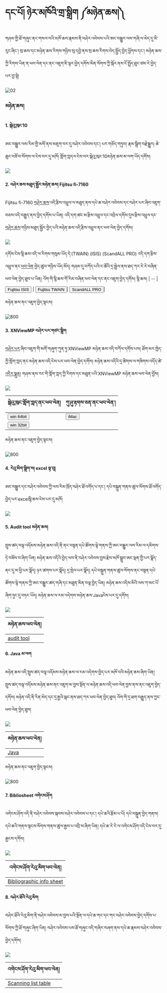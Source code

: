 # དང་པོ། ཉེར་མཁོའི་གྲ་སྒྲིག ༼མཉེན་ཆས།༽

གཤམ་གྱི་ཐོ་གཞུང་ནང་གསལ་བའི་མཁོ་ཆས་རྣམས་ནི་བཤེར་འབེབས་པའི་ཨང་བསྒྱུར་ལས་གཞི་ལ་མེད་དུ་མི་རུང་ཞིང་། སྲ་ཆས་དང་མཉེན་ཆས་རིགས་གཉིས་སུ་དབྱེ་ནས་སྲ་ཆས་རིགས་བེད་སྤྱོད་བྱེད་ཕྱོགས་དང་། མཉེན་ཆས་ཀྱི་རིགས་ཡིན་ན་ཕབ་ལེན་དང་ནང་འཇུག་ཇི་ལྟར་བྱེད་དགོས་མིན་སོགས་ཀྱི་སྐོར་ནས་ངོ་སྤྲོད་ཐུང་ཙམ་རེ་བྱེད་པར་བྱ་སྟེ།

![02](https://github.com/buda-base/budax/assets/28945342/898a05e3-f17f-477c-b26c-ad098ba13487)


### མཉེན་ཆས།

#### 1. སྒེའུ་ཁུང་10 <br/>
ཨང་བསྒྱུར་ལས་རིམ་གྱི་མགོ་ནས་མཇུག་བར་དུ་བཤེར་འབེབས་དང་། པར་གཅོད་གཏུབ། རྣམ་སྒྲིག་བརྗེ་སྒྱུར། ཆེ་ཆུང་བཟོ་བ་སོགས་ལ་ངེས་བར་དུ་མཁོ། གློག་ཀླདལ་ངེས་བར་སྒེའུ་ཁུང་10མཉེན་ཆས་མ་ལག་ཡོད་དགོས།

![](images/000001.png)

#### 2. བཤེར་ཆས་མཐུད་སྦྱོར་མཉེན་ཆས། Fijitsu fi-7160 <br/> 
Fijitsu fi-7160 [བཤེར་ཆས](https://github.com/buda-base/digitization-guidelines/wiki/Terminology-%E0%BD%96%E0%BD%A2%E0%BE%A1%E0%BC%8B%E0%BD%86%E0%BD%91%E0%BC%8D-%E6%9C%AF%E8%AF%AD#%E6%89%AB%E6%8F%8F%E5%99%A8-%E0%BD%96%E0%BD%A4%E0%BD%BA%E0%BD%A2%E0%BD%86%E0%BD%A6-scanner)་འདི་རྩིས་འཕྲུལ་ལ་མཐུད་ནས་དཔེ་ཆ་བཤེར་འབེབས་དང་བཤེར་པར་ཞིབ་འཇུག་བཅས་འདི་བརྒྱུད་ནས་བྱེད་དགོས་པ་ཡིན། འདི་དག་ཚང་མ་རྩིས་འཕྲུལ་དང་འབྲེལ་དགོས་དུས་རྩིས་འཕྲུལ་དང་[བཤེར་ཆས](https://github.com/buda-base/digitization-guidelines/wiki/Terminology-%E0%BD%96%E0%BD%A2%E0%BE%A1%E0%BC%8B%E0%BD%86%E0%BD%91%E0%BC%8D-%E6%9C%AF%E8%AF%AD#%E6%89%AB%E6%8F%8F%E5%99%A8-%E0%BD%96%E0%BD%A4%E0%BD%BA%E0%BD%A2%E0%BD%86%E0%BD%A6-scanner)་གཉིས་མཐུད་སྦྱོར་བྱེད་པའི་མཉེན་ཆས་འདི་རྩིས་འཕྲུལ་ནང་ཕབ་ལེན་བྱེད་དགོས། 

![](images/000002.png)

དགོས་ངེས་སྙི་ཆས་འདི་ལ་རིགས་གསུམ་ཡོད་དེ་(TWAIN) (ISIS) (ScandALL PRO) འདི་དག་རྩིས་འཕྲུལ་ནང་[ཕབ་ལེན](https://github.com/buda-base/digitization-guidelines/releases/tag/fi-7160)་བྱེད་ཚུལ་གཉིས་ཡོད་མོད། གཤམ་དུ་བཀོད་པའི་ང་ཚོའི་དྲ་སྦྲེལ་ནས་ཐད་ཀར་རེ་རེ་བཞིན་ཕབ་ལེན་བྱེད་ཐུབ་པ་ཡིན། འོག་གི་སྙི་ཆས་གོ་རིམ་བཞིན་ཕབ་ལེན་དང་ནང་འཇུག་བྱེད་དགོས།
སྙི་ཆས། |
-- |
<a href="https://github.com/BuddhistDigitalResourceCenter/digitization-guidelines/releases/download/fi-7160/PSIPISIS-LX5-1_42_0c.exe"><button type="button" class="btn btn-success"><i class="fa fa-cloud-download"></i> Fujitsu ISIS </button></a> |
<a href="https://github.com/BuddhistDigitalResourceCenter/digitization-guidelines/releases/download/fi-7160/PSIPTWAIN-1_42_0c.exe"><button type="button" class="btn btn-success"><i class="fa fa-cloud-download"></i> Fujitsu TWAIN </button></a>|
<a href="https://github.com/BuddhistDigitalResourceCenter/digitization-guidelines/releases/download/fi-7160/SAPV213.exe"><button type="button" class="btn btn-success"><i class="fa fa-cloud-download"></i> ScandALL PRO</button></a>|

མཉེན་ཆས་ནང་འཇུག་བྱེད་སྟངས། 

![800](images/000003.gif)

#### 3. XNViewMP བཤེར་པར་གཙང་སྒྲིག <br/> 
[བཤེར་པར](https://github.com/buda-base/digitization-guidelines/wiki/Terminology-%E0%BD%96%E0%BD%A2%E0%BE%A1%E0%BC%8B%E0%BD%86%E0%BD%91%E0%BC%8D-%E6%9C%AF%E8%AF%AD#%E6%89%AB%E6%8F%8F%E7%9A%84%E5%9B%BE%E5%83%8F%E6%95%B0%E5%AD%97%E5%9B%BE%E5%83%8F-%E0%BD%96%E0%BD%A4%E0%BD%BA%E0%BD%A2%E0%BD%94%E0%BD%A2%E0%BD%A2%E0%BD%98%E0%BD%A1%E0%BD%84%E0%BD%93%E0%BD%91%E0%BD%94%E0%BD%BA%E0%BD%94%E0%BD%A2-scanned-imagedigital-image)་ཞིབ་འཇུག་གི་མགོ་གཞུག་ཀུན་ཏུ་XNViewMP མཉེན་ཆས་འདི་བཀོལ་དགོས་པས། ཐོག་མར་ཁྱེད་ཀྱི་གློག་ཀླད་ནང་མཉེན་ཆས་འདི་ངེས་པར་ཕབ་ལེན་བྱེད་དགོས། མཉེན་ཆས་འདིའི་དྲ་ཚིགས་ལ་གཟིགས་འདོད་ཚེ་[འདིར་སྣུན](https://www.xnview.com/en/xnviewmp/#downloads)། གཤམ་ནས་རང་གི་གློག་ཀླད་ཀྱི་རིགས་དང་མཐུན་པའི་XNViewMP མཉེན་ཆས་ཕབ་ལེན་བྱོས།

![](images/000004.png)

སྒེའུ་ཁུང་གློག་ཀླད་ནང་ཕབ་ལེན། | ཀུ་ཤུ་རྟགས་ཅན་ནང་ཕབ་ལེན་།
| -- | -- 
| <a href="https://download.xnview.com/XnViewMP-win-x64.exe"><button type="button" class="btn btn-success"><i class="fa fa-cloud-download"></i> win 64bit </button></a> | <a href="https://download.xnview.com/XnViewMP-mac.dmg"><button type="button" class="btn btn-success"><i class="fa fa-cloud-download"></i> iMac </button></a>
 <a href="https://download.xnview.com/XnViewMP-win.exe"><button type="button" class="btn btn-success"><i class="fa fa-cloud-download"></i> win 32bit </button></a>|

མཉེན་ཆས་ནང་འཇུག་བྱེད་སྟངས། 

![800](images/000005.gif)

#### 4. རེའུ་མིག་སྒྲིག་ས། excel ལྟ་བུ། <br/> 
ཨང་བསྒྱུར་དང་བཤེར་འབེབས་ཀྱི་ལས་རིམ་ཁྲོད་བཤེར་ཐོ་འགོད་པ་དང་། དཔེ་བསྐྲུན་གནས་ཚུལ་སོགས་ཐོ་འགོད་བྱེད་པར་excelསྙི་ཆས་ངེས་པར་དུ་མཁོ། 

![](images/000006.png)

#### 5. Audit tool མཉེན་ཆས། <br/> 
སྤུས་ཚད་བལྟ་འདོམས་མཉེན་ཆས་འདི་ནི་ནང་བསྟན་དཔེ་ཚོགས་ལྟེ་གནས་ཀྱི་ཨང་བསྒྱུར་ལས་རིམ་ལ་དམིགས་ཏེ་བཟོས་བ་ཞིག་ཡིན། མཉེན་ཆས་འདིའི་བྱེད་ལས་ནི་བཤེར་འབེབས་བྱས་རྗེས་མཁོ་སྒྲུབ་ཨང་ལྡན་གྱི་པར་སྣོད་ནང་དུ་མ་ཕྱི་པར་སྣོད། ཉར་ཚགས་པར་སྣོད། དྲ་སྤེལ་པར་སྣོད། དཔེ་བསྐྲུན་གནས་ཚུལ་སོགས་ནང་བསྟན་དཔེ་ཚོགས་ལྟེ་གནས་ཀྱི་ཨང་བསྒྱུར་ཚད་གཞི་དང་མཐུན་མིན་བལྟ་བྱེད་ཡིན། མཉེན་ཆས་འདིས་མིའི་ལས་ཀ་མང་པོ་ཞིག་ཉུང་དུ་བཏང་ཡོད། མཉེན་ཆས་ལ་རམ་འདེགས་མཉེན་ཆས་Javaངེས་པར་དུ་དགོས།

![](images/000007.png)

མཉེན་ཆས་ཕབ་ལེན།|
-----|
[audit tool](https://github.com/buda-base/asset-manager/releases/download/V0.9-r-3/audit-test-shell-0.9-SNAPSHOT-1-Install.zip)|


#### 6. Java མ་ལག <br/> 
མཉེན་ཆས་འདི་སྤུས་ཚད་བལྟ་འདོམས་མཉེན་ཆས་ལ་རམ་འདེགས་བྱེད་པར་མཁོ་བའི་མཉེན་ཆས་ཞིག་ཡིན། སྤུས་ཚད་བལྟ་འདོམས་མཉེན་ཆས་ནང་འཇུག་མ་བྱས་སྔོན་ལ་མཉེན་ཆས་འདི་ཕབ་ལེན་བྱས་ནས་ནང་འཇུག་བྱེད་དགོས། མཉེན་འདི་ནི་རིན་མེད་དང་དྲ་རྒྱའི་སྒང་ནས་ཐད་ཀར་ཕབ་ལེན་བྱེད་ཐུབ། འོག་གི་དྲ་ཐག་བརྒྱུད་ནས་ཀྱང་ཕབ་ལེན་བྱེད་ཐུབ།

![](images/000008.png)

མཉེན་ཆས་ཕབ་ལེན། |
-----|
[Java](https://github.com/buda-base/budax/releases/download/8.241/JavaSetup8u241.exe)|

མཉེན་ཆས་ནང་འཇུག་བྱེད་སྟངས།

![800](images/000009.gif)

#### 7. Bibliosheet འགེངས་ཤོག <br/> 
འགེངས་ཤོག་འདི་ནི་བཤེར་འབེབས་སྐབས་བཤེར་འབེབས་པ་དང་། དཔེ་ཆའི་རྩོམ་པ་པོ། དཔེ་བསྐྲུན་བྱེད་གནས། དཔེ་ཆའི་གནས་སྟངས་སོགས་གནས་ཚུལ་རྒྱས་པ་འབྲི་ས་ཞིག་ཡིན། དཔེ་ཆ་རེ་རེ་ལ་འགེངས་ཤོག་འདི་ངེས་བར་དུ་རྒྱངས་དགོས།

![](images/000010.png)

འགེངས་ཤོག་རེའུ་མིག་ཕབ་ལེན། |
-----|
[Bibliographic info sheet](https://github.com/buda-base/digitization-guidelines/files/4654363/Biblipgraphic.Info.Sheet.xlsx)|

#### 8. བཤེར་ཐོའི་རེའུ་མིག <br/> 
བཤེར་ཐོའི་རེའུ་མིག་ནི་བཤེར་འབེབས་མ་བྱས་པའི་སྔོན་ལ་དཔེ་ཆ་གང་དང་གང་བཤེར་འབེབས་བྱེད་དགོས་པ་སོགས་ཀྱི་ཐོ་གཞུང་ཞིག་ཡིན། བཤེར་འབེབས་པས་ཐོ་གཞུང་འདི་གཞིར་བཞག་ནས་དཔེ་ཆ་རྣམས་བཤེར་འབེབས་བྱེད་དགོས།

![](images/000011.png)

འགེངས་ཤོག་རེའུ་མིག་ཕབ་ལེན། |
-----|
[Scanning list table](https://github.com/buda-base/digitization-guidelines/files/4573244/Scanning.list.Table.xlsx)|

